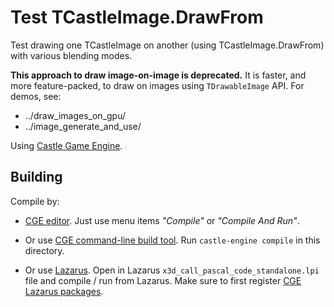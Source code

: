 # Test TCastleImage.DrawFrom

Test drawing one TCastleImage on another (using TCastleImage.DrawFrom)
with various blending modes.

**This approach to draw image-on-image is deprecated.** It is faster, and more feature-packed, to draw on images using `TDrawableImage` API. For demos, see:

- ../draw_images_on_gpu/
- ../image_generate_and_use/

Using [Castle Game Engine](https://castle-engine.io/).

## Building

Compile by:

- [CGE editor](https://castle-engine.io/editor). Just use menu items _"Compile"_ or _"Compile And Run"_.

- Or use [CGE command-line build tool](https://castle-engine.io/build_tool). Run `castle-engine compile` in this directory.

- Or use [Lazarus](https://www.lazarus-ide.org/). Open in Lazarus `x3d_call_pascal_code_standalone.lpi` file and compile / run from Lazarus. Make sure to first register [CGE Lazarus packages](https://castle-engine.io/lazarus).
